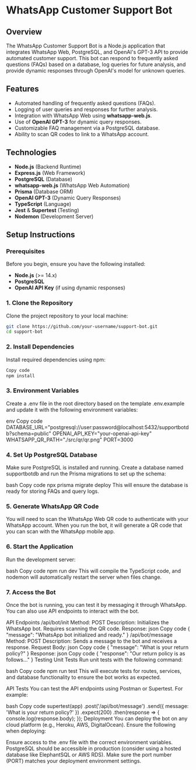 # WhatsApp Customer Support Bot

## Overview
The WhatsApp Customer Support Bot is a Node.js application that integrates WhatsApp Web, PostgreSQL, and OpenAI's GPT-3 API to provide automated customer support. This bot can respond to frequently asked questions (FAQs) based on a database, log queries for future analysis, and provide dynamic responses through OpenAI's model for unknown queries.

## Features
- Automated handling of frequently asked questions (FAQs).
- Logging of user queries and responses for further analysis.
- Integration with WhatsApp Web using **whatsapp-web.js**.
- Use of **OpenAI GPT-3** for dynamic query responses.
- Customizable FAQ management via a PostgreSQL database.
- Ability to scan QR codes to link to a WhatsApp account.

## Technologies
- **Node.js** (Backend Runtime)
- **Express.js** (Web Framework)
- **PostgreSQL** (Database)
- **whatsapp-web.js** (WhatsApp Web Automation)
- **Prisma** (Database ORM)
- **OpenAI GPT-3** (Dynamic Query Responses)
- **TypeScript** (Language)
- **Jest** & **Supertest** (Testing)
- **Nodemon** (Development Server)

## Setup Instructions

### Prerequisites
Before you begin, ensure you have the following installed:
- **Node.js** (>= 14.x)
- **PostgreSQL**
- **OpenAI API Key** (if using dynamic responses)

### 1. Clone the Repository
Clone the project repository to your local machine:
```bash
git clone https://github.com/your-username/support-bot.git
cd support-bot 
```

### 2. Install Dependencies
Install required dependencies using npm:

```bash
Copy code
npm install
```

### 3. Environment Variables
Create a .env file in the root directory based on the template .env.example and update it with the following environment variables:

env
Copy code
DATABASE_URL="postgresql://user:password@localhost:5432/supportbotdb?schema=public"
OPENAI_API_KEY="your-openai-api-key"
WHATSAPP_QR_PATH="./src/qr/qr.png"
PORT=3000

### 4. Set Up PostgreSQL Database
Make sure PostgreSQL is installed and running. Create a database named supportbotdb and run the Prisma migrations to set up the schema:

bash
Copy code
npx prisma migrate deploy
This will ensure the database is ready for storing FAQs and query logs.

### 5. Generate WhatsApp QR Code
You will need to scan the WhatsApp Web QR code to authenticate with your WhatsApp account. When you run the bot, it will generate a QR code that you can scan with the WhatsApp mobile app.

### 6. Start the Application
Run the development server:

bash
Copy code
npm run dev
This will compile the TypeScript code, and nodemon will automatically restart the server when files change.

### 7. Access the Bot
Once the bot is running, you can test it by messaging it through WhatsApp. You can also use API endpoints to interact with the bot.

API Endpoints
/api/bot/init
Method: POST
Description: Initializes the WhatsApp bot. Requires scanning the QR code.
Response:
json
Copy code
{
  "message": "WhatsApp bot initialized and ready."
}
/api/bot/message
Method: POST
Description: Sends a message to the bot and receives a response.
Request Body:
json
Copy code
{
  "message": "What is your return policy?"
}
Response:
json
Copy code
{
  "response": "Our return policy is as follows..."
}
Testing
Unit Tests
Run unit tests with the following command:

bash
Copy code
npm run test
This will execute tests for routes, services, and database functionality to ensure the bot works as expected.

API Tests
You can test the API endpoints using Postman or Supertest. For example:

bash
Copy code
supertest(app)
  .post('/api/bot/message')
  .send({ message: 'What is your return policy?' })
  .expect(200)
  .then(response => {
    console.log(response.body);
  });
Deployment
You can deploy the bot on any cloud platform (e.g., Heroku, AWS, DigitalOcean). Ensure the following when deploying:

Ensure access to the .env file with the correct environment variables.
PostgreSQL should be accessible in production (consider using a hosted database like ElephantSQL or AWS RDS).
Make sure the port number (PORT) matches your deployment environment settings.